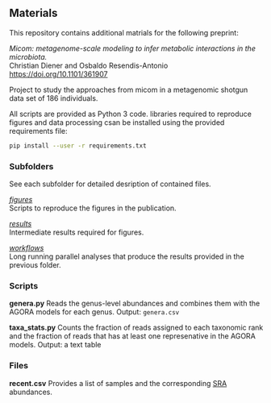 ## Materials

This repository contains additional matrials for the following preprint:

*Micom: metagenome-scale modeling to infer metabolic interactions in the microbiota.*<br>
Christian Diener and Osbaldo Resendis-Antonio<br>
https://doi.org/10.1101/361907

Project to study the approaches from micom in a metagenomic shotgun data set
of 186 individuals.

All scripts are provided as Python 3 code. libraries required to reproduce
figures and data processing csan be installed using the provided requirements
file:

```bash
pip install --user -r requirements.txt
```

### Subfolders

See each subfolder for detailed desription of contained files.

[*figures*](/figures)<br>
Scripts to reproduce the figures in the publication.

[*results*](/results)<br>
Intermediate results required for figures.

[*workflows*](/workflows)<br>
Long running parallel analyses that produce the results provided in the
previous folder.

### Scripts

**genera.py**
Reads the genus-level abundances and combines them with the AGORA models
for each genus.
Output: `genera.csv`

**taxa_stats.py**
Counts the fraction of reads assigned to each taxonomic rank and the fraction
of reads that has at least one represenative in the AGORA models.
Output: a text table

### Files

**recent.csv**
Provides a list of samples and the corresponding [SRA](https://www.ncbi.nlm.nih.gov/sra) abundances.




